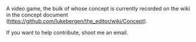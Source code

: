 A video game, the bulk of whose concept is currently recorded on the wiki in the concept document (https://github.com/lukebergen/the_editor/wiki/Concept).

If you want to help contribute, shoot me an email.
